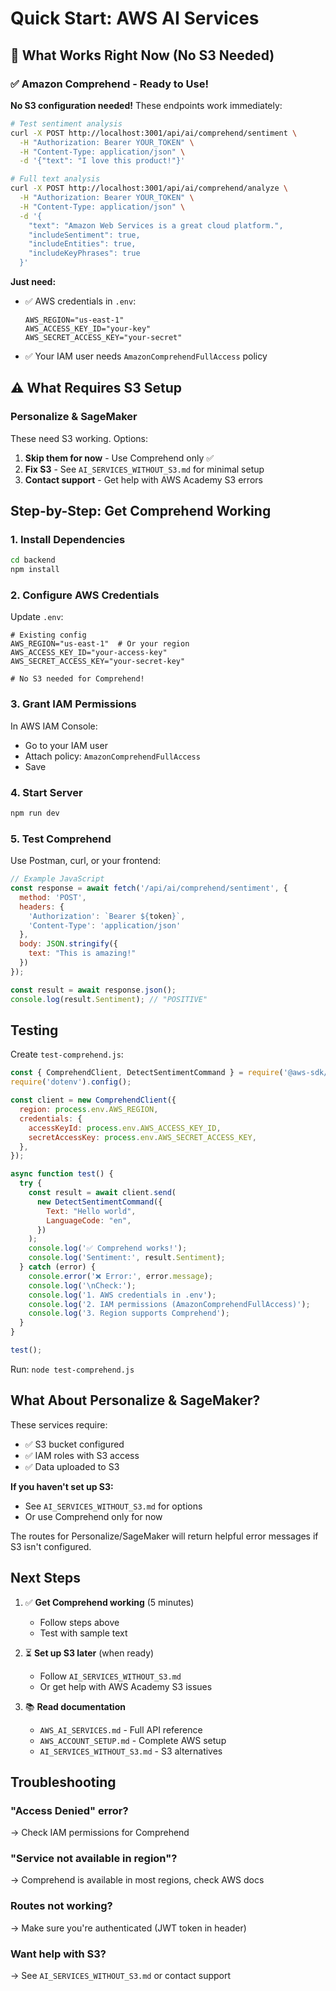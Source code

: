 # Quick Start: AWS AI Services

## 🎯 What Works Right Now (No S3 Needed)

### ✅ Amazon Comprehend - Ready to Use!

**No S3 configuration needed!** These endpoints work immediately:

```bash
# Test sentiment analysis
curl -X POST http://localhost:3001/api/ai/comprehend/sentiment \
  -H "Authorization: Bearer YOUR_TOKEN" \
  -H "Content-Type: application/json" \
  -d '{"text": "I love this product!"}'

# Full text analysis
curl -X POST http://localhost:3001/api/ai/comprehend/analyze \
  -H "Authorization: Bearer YOUR_TOKEN" \
  -H "Content-Type: application/json" \
  -d '{
    "text": "Amazon Web Services is a great cloud platform.",
    "includeSentiment": true,
    "includeEntities": true,
    "includeKeyPhrases": true
  }'
```

**Just need:**
- ✅ AWS credentials in `.env`:
  ```env
  AWS_REGION="us-east-1"
  AWS_ACCESS_KEY_ID="your-key"
  AWS_SECRET_ACCESS_KEY="your-secret"
  ```
- ✅ Your IAM user needs `AmazonComprehendFullAccess` policy

## ⚠️ What Requires S3 Setup

### Personalize & SageMaker
These need S3 working. Options:

1. **Skip them for now** - Use Comprehend only ✅
2. **Fix S3** - See `AI_SERVICES_WITHOUT_S3.md` for minimal setup
3. **Contact support** - Get help with AWS Academy S3 errors

## Step-by-Step: Get Comprehend Working

### 1. Install Dependencies
```bash
cd backend
npm install
```

### 2. Configure AWS Credentials

Update `.env`:
```env
# Existing config
AWS_REGION="us-east-1"  # Or your region
AWS_ACCESS_KEY_ID="your-access-key"
AWS_SECRET_ACCESS_KEY="your-secret-key"

# No S3 needed for Comprehend!
```

### 3. Grant IAM Permissions

In AWS IAM Console:
- Go to your IAM user
- Attach policy: `AmazonComprehendFullAccess`
- Save

### 4. Start Server
```bash
npm run dev
```

### 5. Test Comprehend

Use Postman, curl, or your frontend:

```javascript
// Example JavaScript
const response = await fetch('/api/ai/comprehend/sentiment', {
  method: 'POST',
  headers: {
    'Authorization': `Bearer ${token}`,
    'Content-Type': 'application/json'
  },
  body: JSON.stringify({
    text: "This is amazing!"
  })
});

const result = await response.json();
console.log(result.Sentiment); // "POSITIVE"
```

## Testing

Create `test-comprehend.js`:

```javascript
const { ComprehendClient, DetectSentimentCommand } = require('@aws-sdk/client-comprehend');
require('dotenv').config();

const client = new ComprehendClient({
  region: process.env.AWS_REGION,
  credentials: {
    accessKeyId: process.env.AWS_ACCESS_KEY_ID,
    secretAccessKey: process.env.AWS_SECRET_ACCESS_KEY,
  },
});

async function test() {
  try {
    const result = await client.send(
      new DetectSentimentCommand({
        Text: "Hello world",
        LanguageCode: "en",
      })
    );
    console.log('✅ Comprehend works!');
    console.log('Sentiment:', result.Sentiment);
  } catch (error) {
    console.error('❌ Error:', error.message);
    console.log('\nCheck:');
    console.log('1. AWS credentials in .env');
    console.log('2. IAM permissions (AmazonComprehendFullAccess)');
    console.log('3. Region supports Comprehend');
  }
}

test();
```

Run: `node test-comprehend.js`

## What About Personalize & SageMaker?

These services require:
- ✅ S3 bucket configured
- ✅ IAM roles with S3 access
- ✅ Data uploaded to S3

**If you haven't set up S3:**
- See `AI_SERVICES_WITHOUT_S3.md` for options
- Or use Comprehend only for now

The routes for Personalize/SageMaker will return helpful error messages if S3 isn't configured.

## Next Steps

1. ✅ **Get Comprehend working** (5 minutes)
   - Follow steps above
   - Test with sample text

2. ⏳ **Set up S3 later** (when ready)
   - Follow `AI_SERVICES_WITHOUT_S3.md`
   - Or get help with AWS Academy S3 issues

3. 📚 **Read documentation**
   - `AWS_AI_SERVICES.md` - Full API reference
   - `AWS_ACCOUNT_SETUP.md` - Complete AWS setup
   - `AI_SERVICES_WITHOUT_S3.md` - S3 alternatives

## Troubleshooting

### "Access Denied" error?
→ Check IAM permissions for Comprehend

### "Service not available in region"?
→ Comprehend is available in most regions, check AWS docs

### Routes not working?
→ Make sure you're authenticated (JWT token in header)

### Want help with S3?
→ See `AI_SERVICES_WITHOUT_S3.md` or contact support

